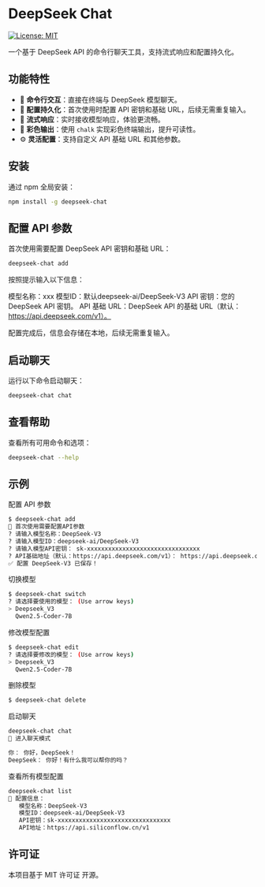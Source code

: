 # DeepSeek Chat

[![License: MIT](https://img.shields.io/badge/License-MIT-blue.svg)](https://opensource.org/licenses/MIT)

一个基于 DeepSeek API 的命令行聊天工具，支持流式响应和配置持久化。

## 功能特性

- 🌟 **命令行交互**：直接在终端与 DeepSeek 模型聊天。
- 🔑 **配置持久化**：首次使用时配置 API 密钥和基础 URL，后续无需重复输入。
- 🚀 **流式响应**：实时接收模型响应，体验更流畅。
- 🎨 **彩色输出**：使用 `chalk` 实现彩色终端输出，提升可读性。
- ⚙️ **灵活配置**：支持自定义 API 基础 URL 和其他参数。

## 安装

通过 npm 全局安装：

```bash
npm install -g deepseek-chat
```

## 配置 API 参数
首次使用需要配置 DeepSeek API 密钥和基础 URL：
```bash
deepseek-chat add
```
按照提示输入以下信息：

模型名称：xxx
模型ID：默认deepseek-ai/DeepSeek-V3
API 密钥：您的 DeepSeek API 密钥。
API 基础 URL：DeepSeek API 的基础 URL（默认：https://api.deepseek.com/v1）。

配置完成后，信息会存储在本地，后续无需重复输入。

## 启动聊天
运行以下命令启动聊天：
```bash
deepseek-chat chat
```

## 查看帮助
查看所有可用命令和选项：
```bash
deepseek-chat --help
```

## 示例
配置 API 参数
```bash
$ deepseek-chat add
🌟 首次使用需要配置API参数
? 请输入模型名称：DeepSeek-V3
? 请输入模型ID：deepseek-ai/DeepSeek-V3
? 请输入模型API密钥： sk-xxxxxxxxxxxxxxxxxxxxxxxxxxxxxxxx
? API基础地址（默认：https://api.deepseek.com/v1）： https://api.deepseek.com/v1
✅ 配置 DeepSeek-V3 已保存！
```

切换模型
```bash
$ deepseek-chat switch
? 请选择要使用的模型： (Use arrow keys)
> Deepseek_V3
  Qwen2.5-Coder-7B
```

修改模型配置
```bash
$ deepseek-chat edit
? 请选择要修改的模型： (Use arrow keys)
> Deepseek_V3
  Qwen2.5-Coder-7B

```

删除模型
```bash
$ deepseek-chat delete
```

启动聊天
```bash
deepseek-chat chat
💬 进入聊天模式

你： 你好，DeepSeek！
DeepSeek： 你好！有什么我可以帮你的吗？
```

查看所有模型配置
```bash
deepseek-chat list
🚀 配置信息：
   模型名称：DeepSeek-V3
   模型ID：deepseek-ai/DeepSeek-V3
   API密钥：sk-xxxxxxxxxxxxxxxxxxxxxxxxxxxxxxxx
   API地址：https://api.siliconflow.cn/v1
```

## 许可证
本项目基于 MIT 许可证 开源。